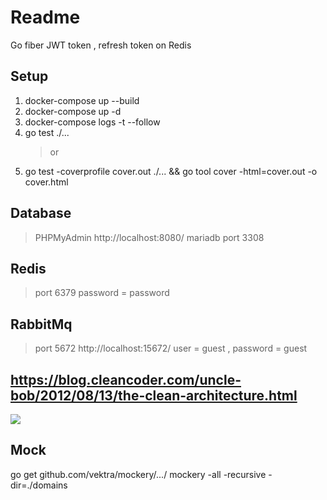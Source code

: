 # Readme

Go fiber JWT token , refresh token on Redis

## Setup

1. docker-compose up --build
2. docker-compose up -d
3. docker-compose logs -t --follow
4. go test ./...
   > or
5. go test -coverprofile cover.out ./... && go tool cover -html=cover.out -o cover.html

## Database

> PHPMyAdmin http://localhost:8080/
> mariadb port 3308

## Redis

> port 6379
> password = password

## RabbitMq

> port 5672
> http://localhost:15672/
> user = guest , password = guest

## https://blog.cleancoder.com/uncle-bob/2012/08/13/the-clean-architecture.html

![](https://blog.cleancoder.com/uncle-bob/images/2012-08-13-the-clean-architecture/CleanArchitecture.jpg)

## Mock

go get github.com/vektra/mockery/.../
mockery -all -recursive -dir=./domains
